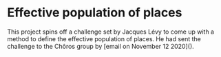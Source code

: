 # Effective population of places

This project spins off a challenge set by Jacques Lévy to come up with a method to define the effective population of places. He had sent the challenge to the Chôros group by [email on November 12 2020](<script src="https://gist.github.com/sjinko/c59e8ada7adfd6add573796e5e7af154.js"></script>).



